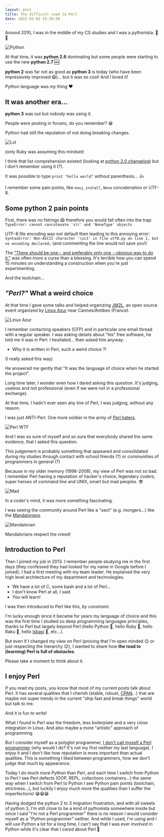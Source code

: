 ```yaml
---
layout: post
title: The difficult road to Perl
date: 2022-02-03 15:39:50
---
```

Around 2010, I was in the middle of my CS studies and I was a pythonista. :clap: :snake:

![Python](images/getblu2zkitswfpaxbsn.jpg)

At that time, it was **python 2.6** dominating but some people were starting to use the new **python 2.7** :new:

**python 2** was far not as good as **python 3** is today (who have been impressively improved :scream:)... but it was so cool! And I loved it! 

Python language was *my* thing :heart:

## It was another era...
**python 3** was out but nobody was using it.

People were posting in forums, do you remember? :grin:

Python had still the reputation of not doing breaking changes.

![Lol](images/vuslhak5kxr9fex4exug.gif)

(only Ruby was assuming this mindset)

I think that list comprehension existed (looking at [python 2.0 changelog](https://docs.python.org/3/whatsnew/2.0.html#list-comprehensions)) but I don't remember using it (?).

It was possible to type `print "hello world"` without parenthesis... :+1:

I remember some pain points, like `easy_install`, `None` concatenation or UTF-8.

## Some python 2 pain points
First, there was no fstrings :scream: therefore you would fall often into the trap: `TypeError: cannot concatenate 'str' and 'NoneType' objects`

UTF-8 file encoding was not default then leading to this annoying error:
`SyntaxError: Non-ASCII character '\xc3' in file utf8.py on line 1, but no encoding declared;` (and commenting the line would not save you!)

The ["There should be one-- and preferably only one --obvious way to do it."](https://www.python.org/dev/peps/pep-0020/) was often more a curse than a blessing. It's terrible how you can spend 15 minutes on understanding a construction when you're just experimenting. 

And the toolchain...

## *"Perl?"* What a weird choice 
At that time I gave some talks and helped organizing [JM2L](https://jm2l.linux-azur.org/), an open source event organized by [Linux Azur](https://www.linux-azur.org/) near Cannes/Antibes (France).

![Linux Azur](images/h2hgyenypvmfom5xfdpr.png)

I remember contacting speakers (CFP) and in particular one email thread with a regular speaker. I was asking details about "his" free software, he told me it was in Perl. I hesitated... then asked him anyway:
- Why it is written in Perl, such a weird choice ?! 

(I really asked this way)

He answered me gently that "It was the language of choice when he started the project".

Long time later, I wonder even how I dared asking this question. It's judging, useless and not professional (even if we were not in a professional exchange).

At that time, I hadn't ever seen any line of Perl, I was judging, without any reason. 

I was just ANTI-Perl. One more soldier in the army of [Perl haters](https://dev.to/thibaultduponchelle/the-hate-of-perl-in-memes-469e).

![Perl WTF](images/r15jw4unakhmvp2nhj86.jpeg)

And I was so sure of myself and so sure that everybody shared the same evidence, that I asked this question.

This judgement is probably something that appeared and consolidated during my studies through contact with school friends (?) or communities of programmers in general (?)

Because in my older memory (1998-2008), my view of Perl was not so bad. I remember Perl having a reputation of hacker's choice, legendary coders, super heroes of command line and UNIX, smart but mad peoples. :sunglasses:

![Mad](images/xx2ip12gkonvhsq86rwj.png)

In a coder's mind, it was more something fascinating. 

I was seeing the community around Perl like a "sect" (e.g. mongers...) like the [Mandalorians](https://dev.to/thibaultduponchelle/perl-programmers-are-mandalorians-l0b).

![Mandalorian](images/7yc04wpgxswh12otxxm7.jpeg)

Mandalorians respect the creed!

## Introduction to Perl
Then I joined my job in 2013. I remember people studying me in the first days (they confessed they had looked for my name in Google before I joined). I had a first meeting with my team leader. He explained the very high level architecture of my department and technologies. 

- We have a lot of C, some bash and a lot of Perl...
- I don't know Perl at all, I said
- You will learn!

I was then introduced to Perl like this, *by constraint*.

I'm lucky enough since it became for years my language of choice and this was the first time I studied so deep programming languages principles, thanks to Perl but largely beyond Perl (hello Python :wave:, hello Ruby :wave:, hello Raku :wave:, hello [lsbasi](https://ruslanspivak.com/lsbasi-part1/) :wave:, etc...).

But even if I changed my view on Perl (proving that I'm open minded :wink: or just respecting the hierarchy :relieved:), I wanted to share how **the road to (learning) Perl is full of obstacles**. 

Please take a moment to think about it.

## I enjoy Perl
If you read my posts, you know that most of my current posts talk about Perl. It has several qualities that I cherish (stable, robust, [CPAN](https://metacpan.org/)...) that are maybe not super trendy in the current "ship fast and break things" world but talk to me.

And it is fun to write!

What I found in Perl was the freedom, less boilerplate and a very close integration in Linux. And also maybe a more "artistic" approach of programming.

But I consider myself as a polyglot programmer, [I don't call myself a Perl programmer](https://dev.to/davorg/don-t-be-a-perl-programmer-4h2d) (why would I do? It's not my first neither my last language). I enjoy it and I don't like how reputation is more important than actual qualities. This is something I liked between programmers, how we don't judge that much by appearance.

Today I do much more Python than Perl, and each time I switch from Python to Perl I see Perl defects (OOP, REPL, collections containers...) the same way when I switch from Perl to Python I see Python pain points (toolchain, strictness...), but luckily I enjoy much more the qualities than I suffer the imperfections! :grin::grin::grin:

Having dodged the python 2 to 3 migration frustration, and with all sweets of python 3, I'm still close to be a kind of pythonista somewhere inside but since I said "I'm not a Perl programmer" there is no reason I would consider myself as a "Python programmer" neither. And while I used, I'm using and I will use Python a lot for a long time, I can't say that I was ever *involved* in Python while it's clear that I *cared* about Perl :camel:
